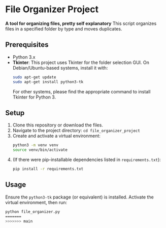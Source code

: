 # File Organizer Project
**A tool for organizing files, pretty self explanatory**
This script organizes files in a specified folder by type and moves duplicates.

## Prerequisites

* Python 3.x
* **Tkinter**: This project uses Tkinter for the folder selection GUI.
    On Debian/Ubuntu-based systems, install it with:
    ```bash
    sudo apt-get update
    sudo apt-get install python3-tk
    ```
    For other systems, please find the appropriate command to install Tkinter for Python 3.

## Setup

1.  Clone this repository or download the files.
2.  Navigate to the project directory: `cd file_organizer_project`
3.  Create and activate a virtual environment:
    ```bash
    python3 -m venv venv
    source venv/bin/activate
    ```
4.  (If there were pip-installable dependencies listed in `requirements.txt`):
    ```bash
    pip install -r requirements.txt
    ```

## Usage

Ensure the `python3-tk` package (or equivalent) is installed.
Activate the virtual environment, then run:
```bash
python file_organizer.py
=======
>>>>>>> main
